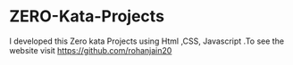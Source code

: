 # ZERO-Kata-Projects
I developed this Zero kata Projects using  Html ,CSS, Javascript .To see the website visit https://github.com/rohanjain20
